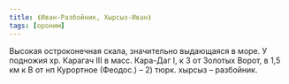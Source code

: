 ```yaml
---
title: ⦗Иван-Разбойник, Хырсыз-Иван⦘
tags: [ороним]
---
```


Высокая остроконечная скала, значительно выдающаяся в море. У подножия хр.
Карагач III в масс. Кара-Даг I, к З от Золотых Ворот, в 1,5 км к В от нп
Курортное (Феодос.) – 2) тюрк. хырсыз – разбойник.

